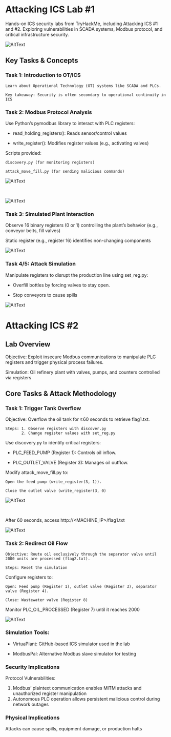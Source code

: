 # Attacking ICS Lab #1
Hands-on ICS security labs from TryHackMe, including Attacking ICS #1 and #2. Exploring vulnerabilities in SCADA systems, Modbus protocol, and critical infrastructure security.

![AltText](screenshots/main.png)

## Key Tasks & Concepts
### Task 1: Introduction to OT/ICS

    Learn about Operational Technology (OT) systems like SCADA and PLCs.

    Key takeaway: Security is often secondary to operational continuity in ICS


### Task 2: Modbus Protocol Analysis

Use Python’s pymodbus library to interact with PLC registers:

- read_holding_registers(): Reads sensor/control values
        
- write_register(): Modifies register values (e.g., activating valves)

Scripts provided:

    discovery.py (for monitoring registers)

    attack_move_fill.py (for sending malicious commands)
![AltText](screenshots/ics5.png)

<br>

![AltText](screenshots/ics4.png)

### Task 3: Simulated Plant Interaction

Observe 16 binary registers (0 or 1) controlling the plant’s behavior (e.g., conveyor belts, fill valves)


Static register (e.g., register 16) identifies non-changing components

![AltText](screenshots/ics3.png)

### Task 4/5: Attack Simulation

Manipulate registers to disrupt the production line using set_reg.py:

- Overfill bottles by forcing valves to stay open.

- Stop conveyors to cause spills
    
![AltText](screenshots/ics6.png)

# Attacking ICS #2

## Lab Overview

Objective: Exploit insecure Modbus communications to manipulate PLC registers and trigger physical process failures.

Simulation: Oil refinery plant with valves, pumps, and counters controlled via registers

## Core Tasks & Attack Methodology
### Task 1: Trigger Tank Overflow

Objective: Overflow the oil tank for ≥60 seconds to retrieve flag1.txt.

    Steps: 1. Observe registers with discover.py
           2. Change register values with set_reg.py

Use discovery.py to identify critical registers:

- PLC_FEED_PUMP (Register 1): Controls oil inflow.
  
- PLC_OUTLET_VALVE (Register 3): Manages oil outflow.


Modify attack_move_fill.py to:

    Open the feed pump (write_register(3, 1)).

    Close the outlet valve (write_register(3, 0)

![AltText](screenshots/ics7.png)

<br> 

After 60 seconds, access http://<MACHINE_IP>/flag1.txt

![AltText](screenshots/ics8.png)

### Task 2: Redirect Oil Flow

    Objective: Route oil exclusively through the separator valve until 2000 units are processed (flag2.txt).

    Steps: Reset the simulation

Configure registers to:

    Open: Feed pump (Register 1), outlet valve (Register 3), separator valve (Register 4).

    Close: Wastewater valve (Register 8)

Monitor PLC_OIL_PROCESSED (Register 7) until it reaches 2000

![AltText](screenshots/ics9.png)

### Simulation Tools:

- VirtuaPlant: GitHub-based ICS simulator used in the lab

- ModbusPal: Alternative Modbus slave simulator for testing


### Security Implications

Protocol Vulnerabilities:

1. Modbus’ plaintext communication enables MITM attacks and unauthorized register manipulation
2. Autonomous PLC operation allows persistent malicious control during network outages


### Physical Implications
Attacks can cause spills, equipment damage, or production halts






